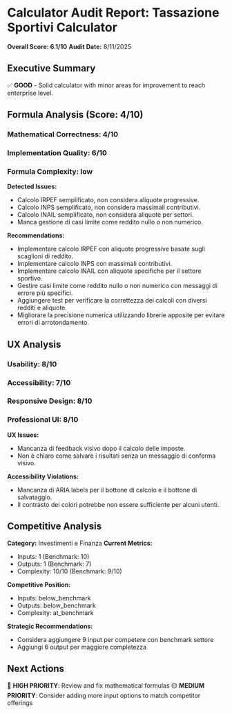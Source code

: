 # Calculator Audit Report: Tassazione Sportivi Calculator

**Overall Score: 6.1/10**
**Audit Date:** 8/11/2025

## Executive Summary

✅ **GOOD** - Solid calculator with minor areas for improvement to reach enterprise level.

## Formula Analysis (Score: 4/10)

### Mathematical Correctness: 4/10
### Implementation Quality: 6/10
### Formula Complexity: low

**Detected Issues:**
- Calcolo IRPEF semplificato, non considera aliquote progressive.
- Calcolo INPS semplificato, non considera massimali contributivi.
- Calcolo INAIL semplificato, non considera aliquote per settori.
- Manca gestione di casi limite come reddito nullo o non numerico.

**Recommendations:**
- Implementare calcolo IRPEF con aliquote progressive basate sugli scaglioni di reddito.
- Implementare calcolo INPS con massimali contributivi.
- Implementare calcolo INAIL con aliquote specifiche per il settore sportivo.
- Gestire casi limite come reddito nullo o non numerico con messaggi di errore più specifici.
- Aggiungere test per verificare la correttezza dei calcoli con diversi redditi e aliquote.
- Migliorare la precisione numerica utilizzando librerie apposite per evitare errori di arrotondamento.

## UX Analysis

### Usability: 8/10
### Accessibility: 7/10  
### Responsive Design: 8/10
### Professional UI: 8/10

**UX Issues:**
- Mancanza di feedback visivo dopo il calcolo delle imposte.
- Non è chiaro come salvare i risultati senza un messaggio di conferma visivo.

**Accessibility Violations:**
- Mancanza di ARIA labels per il bottone di calcolo e il bottone di salvataggio.
- Il contrasto dei colori potrebbe non essere sufficiente per alcuni utenti.

## Competitive Analysis

**Category:** Investimenti e Finanza
**Current Metrics:**
- Inputs: 1 (Benchmark: 10)
- Outputs: 1 (Benchmark: 7)
- Complexity: 10/10 (Benchmark: 9/10)

**Competitive Position:**
- Inputs: below_benchmark
- Outputs: below_benchmark  
- Complexity: at_benchmark

**Strategic Recommendations:**
- Considera aggiungere 9 input per competere con benchmark settore
- Aggiungi 6 output per maggiore completezza

## Next Actions

🔴 **HIGH PRIORITY**: Review and fix mathematical formulas
🟡 **MEDIUM PRIORITY**: Consider adding more input options to match competitor offerings
